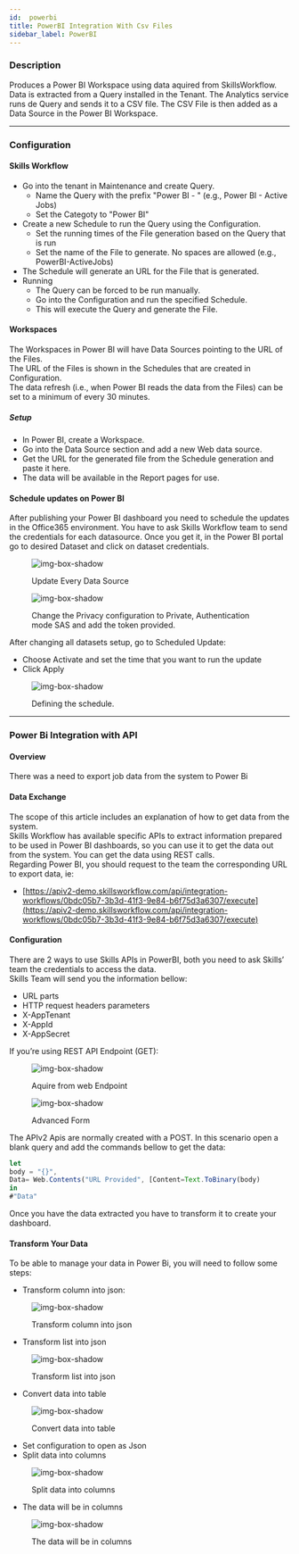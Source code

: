 ```yaml
---
id:  powerbi
title: PowerBI Integration With Csv Files
sidebar_label: PowerBI
---
```


### Description
Produces a Power BI Workspace using data aquired from SkillsWorkflow.<br />
Data is extracted from a Query installed in the Tenant. The Analytics service runs de Query and sends it to a CSV file. The CSV File is then added as a Data Source in the Power BI Workspace.

---

### Configuration

#### Skills Workflow
 - Go into the tenant in Maintenance and create Query.
   - Name the Query with the prefix "Power BI - " (e.g., Power BI - Active Jobs)
   - Set the Categoty to "Power BI"
 - Create a new Schedule to run the Query using the Configuration.
   - Set the running times of the File generation based on the Query that is run
   - Set the name of the File to generate. No spaces are allowed (e.g., PowerBI-ActiveJobs)
 - The Schedule will generate an URL for the File that is generated.
 - Running
   - The Query can be forced to be run manually.
   - Go into the Configuration and run the specified Schedule.
   - This will execute the Query and generate the File.


#### Workspaces
The Workspaces in Power BI will have Data Sources pointing to the URL of the Files. <br/>The URL of the Files is shown in the Schedules that are created in Configuration.<br/>The data refresh (i.e., when Power BI reads the data from the Files) can be set to a minimum of every 30 minutes.
##### Setup
  - In Power BI, create a Workspace.
  - Go into the Data Source section and add a new Web data source.
  - Get the URL for the generated file from the Schedule generation and paste it here.
  - The data will be available in the Report pages for use.

#### Schedule updates on Power BI
After publishing your Power BI dashboard you need to schedule the updates in the Office365 environment.
You have to ask Skills Workflow team to send the credentials for each datasource.
Once you get it, in the Power BI portal go to desired Dataset and click on dataset credentials.

<figure>

![img-box-shadow](../../static/img/integrations/powerbi-0.png)
<figcaption>Update Every Data Source</figcaption>
</figure>
<figure>

![img-box-shadow](../../static/img/integrations/powerbi-1.jpg)
<figcaption>Change the Privacy configuration to Private, Authentication mode SAS and add the token provided.</figcaption>
</figure>

After changing all datasets setup, go to Scheduled Update:
- Choose Activate and set the time that you want to run the update
- Click Apply

<figure>

![img-box-shadow](../../static/img/integrations/powerbi-update3.png)
<figcaption>Defining the schedule.</figcaption>
</figure>

---
### Power Bi Integration with API

#### Overview
There was a need to export job data from the system to Power Bi
#### Data Exchange
The scope of this article includes an explanation of how to get data from the system.<br/>
Skills Workflow has available specific APIs to extract information prepared to be used in Power BI dashboards, so you can use it to get the data out from the system. You can get the data using REST calls.<br/>
Regarding Power BI, you should request to the team the corresponding URL to export data, ie:
- [https://apiv2-demo.skillsworkflow.com/api/integration-workflows/0bdc05b7-3b3d-41f3-9e84-b6f75d3a6307/execute](https://apiv2-demo.skillsworkflow.com/api/integration-workflows/0bdc05b7-3b3d-41f3-9e84-b6f75d3a6307/execute)

#### Configuration
There are 2 ways to use Skills APIs in PowerBI, both you need to ask Skills’ team the credentials to access the data.<br/>
Skills Team will send you the information bellow:
- URL parts
- HTTP request headers parameters
- X-AppTenant
- X-AppId
- X-AppSecret

If you’re using REST API Endpoint (GET):
<figure>

![img-box-shadow](../../static/img/integrations/powerbi-3.png)
<figcaption>Aquire from web Endpoint</figcaption>
</figure>
<figure>

![img-box-shadow](../../static/img/integrations/powerbi-2.png)
<figcaption>Advanced Form</figcaption>
</figure>

The APIv2 Apis are normally created with a POST.
In this scenario open a blank query and add the commands bellow to get the data:
``` javascript
let
body = "{}",
Data= Web.Contents("URL Provided", [Content=Text.ToBinary(body)
in
#"Data"
```
Once you have the data extracted you have to transform it to create your dashboard. 

#### Transform Your Data
To be able to manage your data in Power Bi, you will need to follow some steps:
- Transform column into json:

<figure>

![img-box-shadow](../../static/img/integrations/powerbi3.png)
<figcaption>Transform column into json</figcaption>
</figure>

- Transform list into json

<figure>

![img-box-shadow](../../static/img/integrations/powerbi4.png)
<figcaption>Transform list into json</figcaption>
</figure>

- Convert data into table

<figure>

![img-box-shadow](../../static/img/integrations/powerbi-8.png)
<figcaption>Convert data into table</figcaption>
</figure>

- Set configuration to open as Json
- Split data into columns

<figure>

![img-box-shadow](../../static/img/integrations/powerbi-5.png)
<figcaption>Split data into columns</figcaption>
</figure>

- The data will be in columns

<figure>

![img-box-shadow](../../static/img/integrations/powerbi-9.png)
<figcaption>The data will be in columns</figcaption>
</figure>